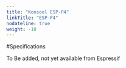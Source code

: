 ```yaml
---
title: "Konsool ESP-P4"
linkTitle: "ESP-P4"
nodateline: true
weight: -10
---
```


#Specifications

To Be added, not yet available from Espressif
